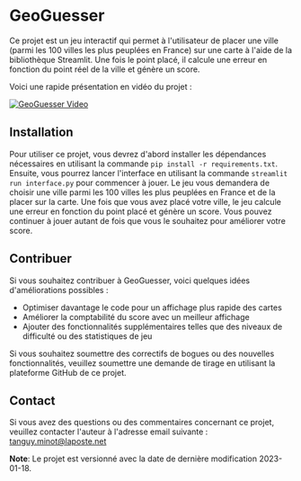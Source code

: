 # GeoGuesser

Ce projet est un jeu interactif qui permet à l'utilisateur de placer une ville (parmi les 100 villes les plus peuplées en France) sur une carte à l'aide de la bibliothèque Streamlit. Une fois le point placé, il calcule une erreur en fonction du point réel de la ville et génère un score.

Voici une rapide présentation en vidéo du projet :

[![GeoGuesser Video](https://img.youtube.com/vi/k4cllhwdnnQ/0.jpg)](https://www.youtube.com/watch?v=k4cllhwdnnQ)


## Installation

Pour utiliser ce projet, vous devrez d'abord installer les dépendances nécessaires en utilisant la commande `pip install -r requirements.txt`. Ensuite, vous pourrez lancer l'interface en utilisant la commande `streamlit run interface.py` pour commencer à jouer. 
Le jeu vous demandera de choisir une ville parmi les 100 villes les plus peuplées en France et de la placer sur la carte. Une fois que vous avez placé votre ville, le jeu calcule une erreur en fonction du point placé et génère un score. Vous pouvez continuer à jouer autant de fois que vous le souhaitez pour améliorer votre score.

## Contribuer

Si vous souhaitez contribuer à GeoGuesser, voici quelques idées d'améliorations possibles :
- Optimiser davantage le code pour un affichage plus rapide des cartes
- Améliorer la comptabilité du score avec un meilleur affichage
- Ajouter des fonctionnalités supplémentaires telles que des niveaux de difficulté ou des statistiques de jeu

Si vous souhaitez soumettre des correctifs de bogues ou des nouvelles fonctionnalités, veuillez soumettre une demande de tirage en utilisant la plateforme GitHub de ce projet.

## Contact

Si vous avez des questions ou des commentaires concernant ce projet, veuillez contacter l'auteur à l'adresse email suivante : tanguy.minot@laposte.net

**Note**: Le projet est versionné avec la date de dernière modification 2023-01-18.
